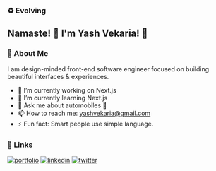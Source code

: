 ###  :recycle: Evolving


## Namaste! 🙏 I'm Yash Vekaria! 👋


### 🚀 About Me
I am design-minded front-end software engineer focused on building beautiful interfaces & experiences.

- 🔭 I’m currently working on Next.js
- 🌱 I’m currently learning Next.js
- 💬 Ask me about automobiles 🚗
- 📫 How to reach me: yashvekaria@gmail.com
- ⚡ Fun fact: Smart people use simple language.


### 🔗 Links
[![portfolio](https://img.shields.io/badge/my_portfolio-000?style=for-the-badge&logo=ko-fi&logoColor=white)](https://yash.vekaria.in/)
[![linkedin](https://img.shields.io/badge/linkedin-0A66C2?style=for-the-badge&logo=linkedin&logoColor=white)](https://www.linkedin.com/in/yash-vekaria-71459025/)
[![twitter](https://img.shields.io/badge/twitter-1DA1F2?style=for-the-badge&logo=twitter&logoColor=white)](https://twitter.com/yashvekaria)


